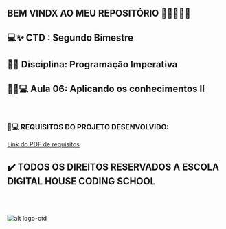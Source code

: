 ## BEM VINDX AO MEU REPOSITÓRIO 👩‍💻👩‍💻✨

## 💻✨ CTD : Segundo Bimestre 
## 📃✨ Disciplina: Programação Imperativa 
## 👩‍💻💻 __Aula 06: Aplicando os conhecimentos II__

<br>

### 📃💻 REQUISITOS DO PROJETO DESENVOLVIDO: 
[Link do PDF de requisitos](https://github.com/soareslil/ctd-2bi-programacaoImperativa-a6-mesaTrabalho/blob/main/AULA%206%20%5BMT%5D%20-%20Vamos%20fazer%20uma%20calculadora.pdf)

## ✔️  __TODOS OS DIREITOS RESERVADOS A ESCOLA DIGITAL HOUSE CODING SCHOOL__
<br> <br>

![alt logo-ctd](https://vidadeempresa.com.br/wp-content/uploads/2021/02/curso.png)

